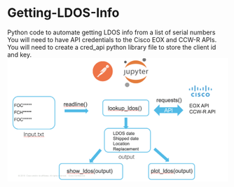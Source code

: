 # Getting-LDOS-Info
Python code to automate getting LDOS info from a list of serial numbers
You will need to have API credentials to the Cisco EOX and CCW-R APIs. You will need to create a cred_api python library file to store the client id and key.
![](./LDOS.png)
